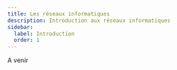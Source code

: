 ```yaml
---
title: Les réseaux informatiques
description: Introduction aux réseaux informatiques
sidebar:
  label: Introduction
  order: 1
---
```


A venir
